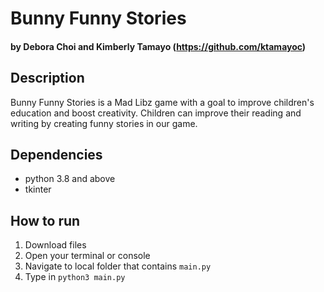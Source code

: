 <!-- more syntax here! https://www.markdownguide.org/cheat-sheet/ -->
# Bunny Funny Stories 

#### by Debora Choi and Kimberly Tamayo (https://github.com/ktamayoc)


## Description
Bunny Funny Stories is a Mad Libz game with a goal to improve children's education and boost creativity. Children can improve their reading and writing by creating funny stories in our game.


## Dependencies
- python 3.8 and above
- tkinter


## How to run
1. Download files
2. Open your terminal or console
3. Navigate to local folder that contains `main.py`
4. Type in `python3 main.py`